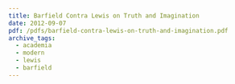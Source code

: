 ```yaml
---
title: Barfield Contra Lewis on Truth and Imagination
date: 2012-09-07
pdf: /pdfs/barfield-contra-lewis-on-truth-and-imagination.pdf
archive_tags:
  - academia
  - modern
  - lewis
  - barfield
---
```

